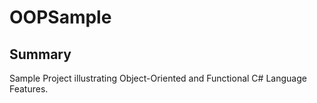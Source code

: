 # OOPSample

## Summary

Sample Project illustrating Object-Oriented and Functional C# Language Features.

